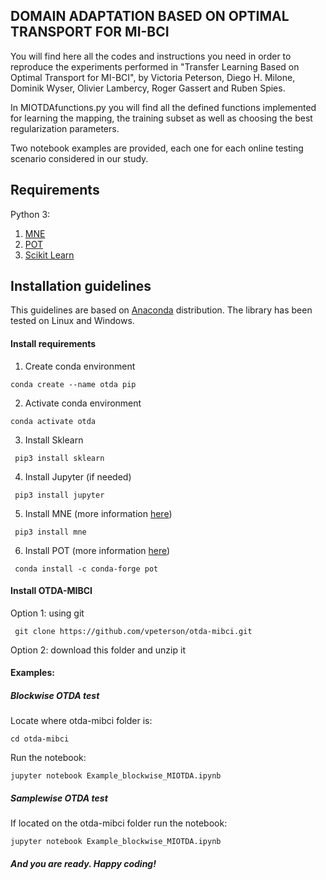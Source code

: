 ## DOMAIN ADAPTATION BASED ON OPTIMAL TRANSPORT FOR MI-BCI

You will find here all the codes and instructions you need in order to reproduce the experiments performed in "Transfer Learning Based on Optimal Transport for MI-BCI", by Victoria Peterson, Diego H. Milone, Dominik Wyser, Olivier Lambercy, Roger Gassert and Ruben Spies.

In MIOTDAfunctions.py you will find all the defined functions implemented for learning the mapping, the training subset as well as choosing the best regularization parameters. 

Two notebook examples are provided, each one for each online testing scenario considered in our study. 
## Requirements 
Python 3:
1) [MNE](https://mne.tools/stable/index.html)
2) [POT](https://github.com/PythonOT/POT)
3) [Scikit Learn](https://scikit-learn.org/stable/)
## Installation guidelines
This guidelines are based on [Anaconda](https://www.anaconda.com/distribution/) distribution.
The library has been tested on Linux and Windows.
#### Install requirements
1. Create conda environment
```
conda create --name otda pip
```
2. Activate conda environment
```
conda activate otda
```
3. Install Sklearn
```
 pip3 install sklearn
```
4. Install Jupyter (if needed)
```
 pip3 install jupyter
```
5. Install MNE (more information [here](https://mne.tools/stable/install/mne_python.html))
```
 pip3 install mne
```
6. Install POT (more information [here](https://pythonot.github.io/))
```
 conda install -c conda-forge pot
```
#### Install OTDA-MIBCI
Option 1: using git
```
 git clone https://github.com/vpeterson/otda-mibci.git
```
Option 2: download this folder and unzip it
#### Examples:
##### Blockwise OTDA test
Locate where otda-mibci folder is:
```
cd otda-mibci
```
Run the notebook:
```
jupyter notebook Example_blockwise_MIOTDA.ipynb
```
##### Samplewise OTDA test
If located on the otda-mibci folder run the notebook:
```
jupyter notebook Example_blockwise_MIOTDA.ipynb
```
##### And you are ready. Happy coding!

